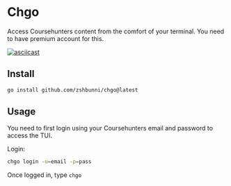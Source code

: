 # Chgo

Access Coursehunters content from the comfort of your terminal. You need
to have premium account for this.

[![asciicast](https://asciinema.org/a/FXa8wYqOz8MdK9NyEDnpLTR2H.svg)](https://asciinema.org/a/FXa8wYqOz8MdK9NyEDnpLTR2H)

## Install

```bash
go install github.com/zshbunni/chgo@latest
```

## Usage

You need to first login using your Coursehunters email and password to access the TUI.

Login:

```bash
chgo login -u=email -p=pass
```

Once logged in, type `chgo`
